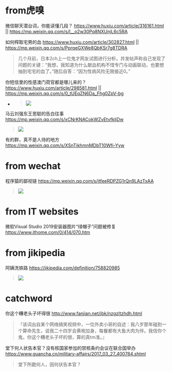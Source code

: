 
# from虎嗅

微信聊天潜台词，你能读懂几段？ https://www.huxiu.com/article/316161.html || https://mp.weixin.qq.com/s/l__o2w30Pq8NXUnjL6c5RA

如何榨取宅男的血 https://www.huxiu.com/article/302827.html || https://mp.weixin.qq.com/s/PprqeGXWe8QbKSr7g8TDRA
> 几个月前，日本2ch上一位鬼才网友试图进行分析，并发帖声称自己发现了问题的关键：“我想，我知道为什么献血机构不惜专门与动画联动，也要想抽到宅宅的血了。”随后自答：“因为性病风险无限接近0。”

你短信里的性感澳门荷官都是哪儿来的？ https://www.huxiu.com/article/298581.html || https://mp.weixin.qq.com/s/0_tUEqZN6Da_Fhg0ZpV-bg
- > ![](https://img.huxiucdn.com/article/content/201905/10/144409796396.gif?imageView2/2/w/1000/format/gif/interlace/1/q/85)

马云刘强东王思聪的告白往事 https://mp.weixin.qq.com/s/xCNrKNACokWZvEtvfkljDw
> ![](https://mmbiz.qpic.cn/mmbiz_jpg/b2YlTLuGbKDmpcnvxWZuk4GCK2qBQibfYvTr6fUlTIjUDN8AMmadurBR5tyKqTnnCq1I6o8KriasYhaHAw7QI9ow/640?wx_fmt=jpeg&tp=webp&wxfrom=5&wx_lazy=1&wx_co=1)

有的群，真不是人待的地方 https://mp.weixin.qq.com/s/XSnTikhmnMDbT10Wfi-Yyw

# from wechat

程序猿的鄙视链 https://mp.weixin.qq.com/s/jtfeeRDPZG1rQn9LAzTxAA
> ![](http://mmbiz.qpic.cn/mmbiz/NVvB3l3e9aFONL41E69CKQeqk9EqPWn4TbjdQTzZ1mibygSKacQ1SsBO69cIq5MDyF8cj4hauAJDt1TDBmk5lEA/640)

# from IT websites

微软Visual Studio 2019安装器图片“绿帽子”问题被修复 https://www.ithome.com/0/414/070.htm

# from jikipedia

阿姨洗铁路 https://jikipedia.com/definition/758820985
> ![](https://api.jikipedia.com/upload/aac4a84682b9903d843b219c087bc7ac.jpeg)

# catchword

你这个糟老头子坏得很 http://www.fanjian.net/jbk/nzgzltzhdh.html
> 『该词出自某个网络搞笑视频中，一位外卖小哥的自述：我八岁那年碰到一个算命先生，说我二十四岁会黄袍加身，每餐都有大鱼大肉为伴。我信你个鬼，你这个糟老头子坏的很，算的真tm准。』

堂下何人状告本官？没有核国家参加的禁核条约会议在联合国举办 https://www.guancha.cn/military-affairs/2017_03_27_400784.shtml
> 堂下所跪何人，因何状告本官？

